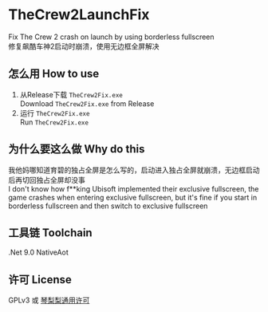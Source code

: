 # TheCrew2LaunchFix
 Fix The Crew 2 crash on launch by using borderless fullscreen  
 修复飙酷车神2启动时崩溃，使用无边框全屏解决  

## 怎么用 How to use
1. 从Release下载 `TheCrew2Fix.exe`  
    Download `TheCrew2Fix.exe` from Release  
2. 运行 `TheCrew2Fix.exe`  
    Run `TheCrew2Fix.exe`  


## 为什么要这么做 Why do this
我他妈哪知道育碧的独占全屏是怎么写的，启动进入独占全屏就崩溃，无边框启动后再切回独占全屏却没事  
I don't know how f**king Ubisoft implemented their exclusive fullscreen, the game crashes when entering exclusive fullscreen, but it's fine if you start in borderless fullscreen and then switch to exclusive fullscreen  


## 工具链 Toolchain
.Net 9.0 NativeAot


## 许可 License
GPLv3 或 [琴梨梨通用许可](https://github.com/qinlili23333/QinliliUniversalLicense)  